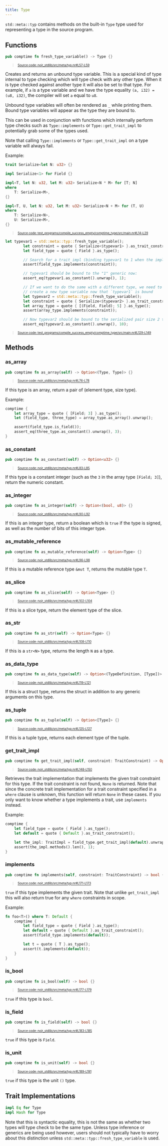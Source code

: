 ```yaml
---
title: Type
---
```


`std::meta::typ` contains methods on the built-in `Type` type used for representing
a type in the source program.

## Functions

```rust title="fresh_type_variable" showLineNumbers 
pub comptime fn fresh_type_variable() -> Type {}
```
> <sup><sub><a href="https://github.com/noir-lang/noir/blob/master/noir_stdlib/src/meta/typ.nr#L57-L59" target="_blank" rel="noopener noreferrer">Source code: noir_stdlib/src/meta/typ.nr#L57-L59</a></sub></sup>


Creates and returns an unbound type variable. This is a special kind of type internal
to type checking which will type check with any other type. When it is type checked
against another type it will also be set to that type. For example, if `a` is a type
variable and we have the type equality `(a, i32) = (u8, i32)`, the compiler will set
`a` equal to `u8`.

Unbound type variables will often be rendered as `_` while printing them. Bound type
variables will appear as the type they are bound to.

This can be used in conjunction with functions which internally perform type checks
such as `Type::implements` or `Type::get_trait_impl` to potentially grab some of the types used.

Note that calling `Type::implements` or `Type::get_trait_impl` on a type variable will always
fail.

Example:

```rust title="serialize-setup" showLineNumbers 
trait Serialize<let N: u32> {}

impl Serialize<1> for Field {}

impl<T, let N: u32, let M: u32> Serialize<N * M> for [T; N]
where
    T: Serialize<M>,
{}

impl<T, U, let N: u32, let M: u32> Serialize<N + M> for (T, U)
where
    T: Serialize<N>,
    U: Serialize<M>,
{}
```
> <sup><sub><a href="https://github.com/noir-lang/noir/blob/master/test_programs/compile_success_empty/comptime_type/src/main.nr#L14-L29" target="_blank" rel="noopener noreferrer">Source code: test_programs/compile_success_empty/comptime_type/src/main.nr#L14-L29</a></sub></sup>

```rust title="fresh-type-variable-example" showLineNumbers 
let typevar1 = std::meta::typ::fresh_type_variable();
        let constraint = quote { Serialize<$typevar1> }.as_trait_constraint();
        let field_type = quote { Field }.as_type();

        // Search for a trait impl (binding typevar1 to 1 when the impl is found):
        assert(field_type.implements(constraint));

        // typevar1 should be bound to the "1" generic now:
        assert_eq(typevar1.as_constant().unwrap(), 1);

        // If we want to do the same with a different type, we need to
        // create a new type variable now that `typevar1` is bound
        let typevar2 = std::meta::typ::fresh_type_variable();
        let constraint = quote { Serialize<$typevar2> }.as_trait_constraint();
        let array_type = quote { [(Field, Field); 5] }.as_type();
        assert(array_type.implements(constraint));

        // Now typevar2 should be bound to the serialized pair size 2 times the array length 5
        assert_eq(typevar2.as_constant().unwrap(), 10);
```
> <sup><sub><a href="https://github.com/noir-lang/noir/blob/master/test_programs/compile_success_empty/comptime_type/src/main.nr#L129-L149" target="_blank" rel="noopener noreferrer">Source code: test_programs/compile_success_empty/comptime_type/src/main.nr#L129-L149</a></sub></sup>


## Methods

### as_array

```rust title="as_array" showLineNumbers 
pub comptime fn as_array(self) -> Option<(Type, Type)> {}
```
> <sup><sub><a href="https://github.com/noir-lang/noir/blob/master/noir_stdlib/src/meta/typ.nr#L76-L78" target="_blank" rel="noopener noreferrer">Source code: noir_stdlib/src/meta/typ.nr#L76-L78</a></sub></sup>


If this type is an array, return a pair of (element type, size type).

Example:

```rust
comptime {
    let array_type = quote { [Field; 3] }.as_type();
    let (field_type, three_type) = array_type.as_array().unwrap();

    assert(field_type.is_field());
    assert_eq(three_type.as_constant().unwrap(), 3);
}
```

### as_constant

```rust title="as_constant" showLineNumbers 
pub comptime fn as_constant(self) -> Option<u32> {}
```
> <sup><sub><a href="https://github.com/noir-lang/noir/blob/master/noir_stdlib/src/meta/typ.nr#L83-L85" target="_blank" rel="noopener noreferrer">Source code: noir_stdlib/src/meta/typ.nr#L83-L85</a></sub></sup>


If this type is a constant integer (such as the `3` in the array type `[Field; 3]`),
return the numeric constant.

### as_integer

```rust title="as_integer" showLineNumbers 
pub comptime fn as_integer(self) -> Option<(bool, u8)> {}
```
> <sup><sub><a href="https://github.com/noir-lang/noir/blob/master/noir_stdlib/src/meta/typ.nr#L90-L92" target="_blank" rel="noopener noreferrer">Source code: noir_stdlib/src/meta/typ.nr#L90-L92</a></sub></sup>


If this is an integer type, return a boolean which is `true`
if the type is signed, as well as the number of bits of this integer type.

### as_mutable_reference

```rust title="as_mutable_reference" showLineNumbers 
pub comptime fn as_mutable_reference(self) -> Option<Type> {}
```
> <sup><sub><a href="https://github.com/noir-lang/noir/blob/master/noir_stdlib/src/meta/typ.nr#L96-L98" target="_blank" rel="noopener noreferrer">Source code: noir_stdlib/src/meta/typ.nr#L96-L98</a></sub></sup>


If this is a mutable reference type `&mut T`, returns the mutable type `T`.

### as_slice

```rust title="as_slice" showLineNumbers 
pub comptime fn as_slice(self) -> Option<Type> {}
```
> <sup><sub><a href="https://github.com/noir-lang/noir/blob/master/noir_stdlib/src/meta/typ.nr#L102-L104" target="_blank" rel="noopener noreferrer">Source code: noir_stdlib/src/meta/typ.nr#L102-L104</a></sub></sup>


If this is a slice type, return the element type of the slice.

### as_str

```rust title="as_str" showLineNumbers 
pub comptime fn as_str(self) -> Option<Type> {}
```
> <sup><sub><a href="https://github.com/noir-lang/noir/blob/master/noir_stdlib/src/meta/typ.nr#L108-L110" target="_blank" rel="noopener noreferrer">Source code: noir_stdlib/src/meta/typ.nr#L108-L110</a></sub></sup>


If this is a `str<N>` type, returns the length `N` as a type.

### as_data_type

```rust title="as_data_type" showLineNumbers 
pub comptime fn as_data_type(self) -> Option<(TypeDefinition, [Type])> {}
```
> <sup><sub><a href="https://github.com/noir-lang/noir/blob/master/noir_stdlib/src/meta/typ.nr#L119-L121" target="_blank" rel="noopener noreferrer">Source code: noir_stdlib/src/meta/typ.nr#L119-L121</a></sub></sup>


If this is a struct type, returns the struct in addition to
any generic arguments on this type.

### as_tuple

```rust title="as_tuple" showLineNumbers 
pub comptime fn as_tuple(self) -> Option<[Type]> {}
```
> <sup><sub><a href="https://github.com/noir-lang/noir/blob/master/noir_stdlib/src/meta/typ.nr#L125-L127" target="_blank" rel="noopener noreferrer">Source code: noir_stdlib/src/meta/typ.nr#L125-L127</a></sub></sup>


If this is a tuple type, returns each element type of the tuple.

### get_trait_impl

```rust title="get_trait_impl" showLineNumbers 
pub comptime fn get_trait_impl(self, constraint: TraitConstraint) -> Option<TraitImpl> {}
```
> <sup><sub><a href="https://github.com/noir-lang/noir/blob/master/noir_stdlib/src/meta/typ.nr#L148-L150" target="_blank" rel="noopener noreferrer">Source code: noir_stdlib/src/meta/typ.nr#L148-L150</a></sub></sup>


Retrieves the trait implementation that implements the given
trait constraint for this type. If the trait constraint is not
found, `None` is returned. Note that since the concrete trait implementation
for a trait constraint specified in a `where` clause is unknown,
this function will return `None` in these cases. If you only want to know
whether a type implements a trait, use `implements` instead.

Example:

```rust
comptime {
    let field_type = quote { Field }.as_type();
    let default = quote { Default }.as_trait_constraint();

    let the_impl: TraitImpl = field_type.get_trait_impl(default).unwrap();
    assert(the_impl.methods().len(), 1);
}
```

### implements

```rust title="implements" showLineNumbers 
pub comptime fn implements(self, constraint: TraitConstraint) -> bool {}
```
> <sup><sub><a href="https://github.com/noir-lang/noir/blob/master/noir_stdlib/src/meta/typ.nr#L171-L173" target="_blank" rel="noopener noreferrer">Source code: noir_stdlib/src/meta/typ.nr#L171-L173</a></sub></sup>


`true` if this type implements the given trait. Note that unlike
`get_trait_impl` this will also return true for any `where` constraints
in scope.

Example:

```rust
fn foo<T>() where T: Default {
    comptime {
        let field_type = quote { Field }.as_type();
        let default = quote { Default }.as_trait_constraint();
        assert(field_type.implements(default));

        let t = quote { T }.as_type();
        assert(t.implements(default));
    }
}
```

### is_bool

```rust title="is_bool" showLineNumbers 
pub comptime fn is_bool(self) -> bool {}
```
> <sup><sub><a href="https://github.com/noir-lang/noir/blob/master/noir_stdlib/src/meta/typ.nr#L177-L179" target="_blank" rel="noopener noreferrer">Source code: noir_stdlib/src/meta/typ.nr#L177-L179</a></sub></sup>


`true` if this type is `bool`.

### is_field

```rust title="is_field" showLineNumbers 
pub comptime fn is_field(self) -> bool {}
```
> <sup><sub><a href="https://github.com/noir-lang/noir/blob/master/noir_stdlib/src/meta/typ.nr#L183-L185" target="_blank" rel="noopener noreferrer">Source code: noir_stdlib/src/meta/typ.nr#L183-L185</a></sub></sup>


`true` if this type is `Field`.

### is_unit

```rust title="is_unit" showLineNumbers 
pub comptime fn is_unit(self) -> bool {}
```
> <sup><sub><a href="https://github.com/noir-lang/noir/blob/master/noir_stdlib/src/meta/typ.nr#L189-L191" target="_blank" rel="noopener noreferrer">Source code: noir_stdlib/src/meta/typ.nr#L189-L191</a></sub></sup>


`true` if this type is the unit `()` type.

## Trait Implementations

```rust
impl Eq for Type
impl Hash for Type
```
Note that this is syntactic equality, this is not the same as whether two types will type check
to be the same type. Unless type inference or generics are being used however, users should not
typically have to worry about this distinction unless `std::meta::typ::fresh_type_variable` is used.
